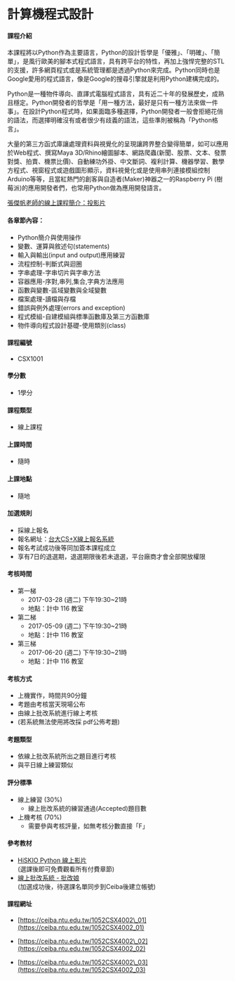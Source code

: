 # 計算機程式設計

#### 課程介紹

本課程將以Python作為主要語言，Python的設計哲學是「優雅」、「明確」、「簡單」，是風行歐美的腳本式程式語言，具有跨平台的特性，再加上強悍完整的STL的支援，許多網頁程式或是系統管理都是透過Python來完成。Python同時也是Google愛用的程式語言，像是Google的搜尋引擎就是利用Python建構完成的。

Python是一種物件導向、直譯式電腦程式語言，具有近二十年的發展歷史，成熟且穩定。Python開發者的哲學是「用一種方法，最好是只有一種方法來做一件事」。在設計Python程式時，如果面臨多種選擇，Python開發者一般會拒絕花俏的語法，而選擇明確沒有或者很少有歧義的語法，這些準則被稱為「Python格言」。

大量的第三方函式庫讓處理資料與視覺化的呈現讓跨界整合變得簡單，如可以應用於Web程式、撰寫Maya 3D/Rhino繪圖腳本、網路爬蟲\(新聞、股票、文本、發票對獎、拍賣、機票比價\)、自動練功外掛、中文斷詞、複利計算、機器學習、數學方程式、視窗程式或遊戲圖形顯示，資料視覺化或是使用串列連接模組控制Arduino等等，且當紅熱門的創客與自造者\(Maker\)神器之一的Raspberry Pi \(樹莓派\)的應用開發者們，也常用Python做為應用開發語言。

[張傑帆老師的線上課程簡介：投影片](http://homepage.ntu.edu.tw/~jfanc/Data/01%20%E8%AA%B2%E7%A8%8B%E7%B0%A1%E4%BB%8B.pdf)


#### 各章節內容：

* Python簡介與使用操作
* 變數、運算與敘述句\(statements\)
* 輸入與輸出\(input and output\)應用練習
* 流程控制-判斷式與迴圈
* 字串處理-字串切片與字串方法
* 容器應用-序對,串列,集合,字典方法應用
* 函數與變數-區域變數與全域變數
* 檔案處理-讀檔與存檔
* 錯誤與例外處理\(errors and exception\)
* 程式模組-自建模組與標準函數庫及第三方函數庫
* 物件導向程式設計基礎-使用類別\(class\)

#### 課程編號

* CSX1001

#### 學分數

* 1學分

#### 課程類型

* 線上課程

#### 上課時間

* 隨時

#### 上課地點

* 隨地

#### 加選規則

* 採線上報名
* 報名網址：[台大CS+X線上報名系統](https://csx.aca.ntu.edu.tw/course)
* 報名考試成功後等同加簽本課程成立 
* 享有7日的退選期，退選期限後若未退選，平台廠商才會全部開放權限



#### 考核時間

* 第一梯
  * 2017-03-28 \(週二\) 下午19:30~21時
  * 地點：計中 116 教室
* 第二梯
  * 2017-05-09 \(週二\) 下午19:30~21時
  * 地點：計中 116 教室
* 第三梯
  * 2017-06-20 \(週二\) 下午19:30~21時
  * 地點：計中 116 教室 

#### 考核方式

* 上機實作，時間共90分鐘
* 考題由考核當天現場公布
* 由線上批改系統進行線上考核 
* \(若系統無法使用將改採 pdf公佈考題\)

#### 考題類型

* 依線上批改系統所出之題目進行考核
* 與平日線上練習類似

#### 評分標準

* 線上練習 \(30%\)
  * 線上批改系統的練習通過\(Accepted\)題目數
* 上機考核 \(70%\)
  * 需要參與考核評量，如無考核分數直接「F」

#### 參考教材

* [HiSKIO Python 線上影片](https://hiskio.com/course/69)<br>\(選課後即可免費觀看所有付費章節\)
* [線上批改系統 - 批改娘 ](http://140.112.90.112)
<br>(加選成功後，待選課名單同步到Ceiba後建立帳號\)

#### 課程網址

* [https://ceiba.ntu.edu.tw/1052CSX4002\_01](https://ceiba.ntu.edu.tw/1052CSX4002_01)

* [https://ceiba.ntu.edu.tw/1052CSX4002\_02](https://ceiba.ntu.edu.tw/1052CSX4002_02)

* [https://ceiba.ntu.edu.tw/1052CSX4002\_03](https://ceiba.ntu.edu.tw/1052CSX4002_03)



